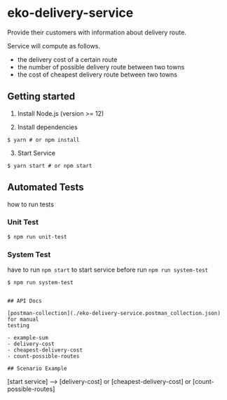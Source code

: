 # eko-delivery-service

Provide their customers with information about delivery route.

Service will compute as follows.

- the delivery cost of a certain route
- the number of possible delivery route between two towns
- the cost of cheapest delivery route between two towns

## Getting started

1. Install Node.js (version >= 12)

2. Install dependencies

```
$ yarn # or npm install
```

3. Start Service

```
$ yarn start # or npm start
```

## Automated Tests

how to run tests

### Unit Test

```
$ npm run unit-test
```

### System Test

have to run `npm start` to start service before run `npm run system-test`

```
$ npm run system-test
```

```

## API Docs

[postman-collection](./eko-delivery-service.postman_collection.json) for manual
testing

- example-sum
- delivery-cost
- cheapest-delivery-cost
- count-possible-routes

## Scenario Example

```

[start service] --> [delivery-cost] or [cheapest-delivery-cost] or
[count-possible-routes]

```

```
